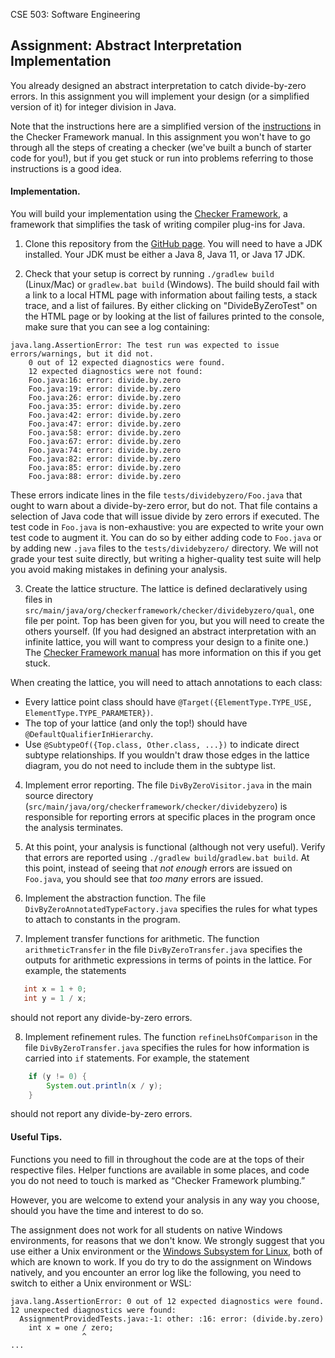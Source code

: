 CSE 503: Software Engineering

## Assignment: Abstract Interpretation Implementation

You already designed an abstract interpretation to catch divide-by-zero 
errors. In this assignment you will implement your design (or a simplified version 
of it) for integer division in Java.

Note that the instructions here are a simplified version of the
[instructions](https://checkerframework.org/manual/#creating-a-checker)
in the Checker Framework manual. In this assignment you won't have to
go through all the steps of creating a checker (we've built a bunch of
starter code for you!), but if you get stuck or run into problems
referring to those instructions is a good idea.

#### Implementation. 

You will build your implementation using the [Checker Framework](https://checkerframework.org/), 
a framework that simplifies the task of writing compiler plug-ins for Java.

1. Clone this repository from 
the [GitHub page](https://github.com/kelloggm/div-by-zero-checker). You will need
to have a JDK installed. Your JDK must be either a Java 8, Java 11, or Java 17 JDK.

2. Check that your setup is correct by running `./gradlew build` (Linux/Mac) 
or `gradlew.bat build` (Windows). The build should fail with a link to a local
HTML page with information about failing tests, a stack trace, and a list of failures.
By either clicking on "DivideByZeroTest" on the HTML page or by looking at the list of failures 
printed to the console, make sure that you can see a log containing:

```
java.lang.AssertionError: The test run was expected to issue errors/warnings, but it did not.
    0 out of 12 expected diagnostics were found.
    12 expected diagnostics were not found:
    Foo.java:16: error: divide.by.zero
    Foo.java:19: error: divide.by.zero
    Foo.java:26: error: divide.by.zero
    Foo.java:35: error: divide.by.zero
    Foo.java:42: error: divide.by.zero
    Foo.java:47: error: divide.by.zero
    Foo.java:58: error: divide.by.zero
    Foo.java:67: error: divide.by.zero
    Foo.java:74: error: divide.by.zero
    Foo.java:82: error: divide.by.zero
    Foo.java:85: error: divide.by.zero
    Foo.java:88: error: divide.by.zero
```

  These errors indicate lines in the file `tests/dividebyzero/Foo.java` that ought to
  warn about a divide-by-zero error, but do not. That file contains a
  selection of Java code that will issue divide by zero errors if executed. The test code
  in `Foo.java` is non-exhaustive: you are expected to write your own test code to
  augment it. You can do so by either adding code to `Foo.java` or by adding new `.java`
  files to the `tests/dividebyzero/` directory. We will not grade your test suite directly,
  but writing a higher-quality test suite will help you avoid making mistakes in defining
  your analysis.

3. Create the lattice structure. The lattice is defined declaratively using files in 
`src/main/java/org/checkerframework/checker/dividebyzero/qual`, one file
per point. Top has been given for you, but you will need to create the others yourself. 
(If you had designed an abstract interpretation with an infinite lattice, you will want 
to compress your design to a finite one.) The 
[Checker Framework manual](https://checkerframework.org/manual/#creating-typequals)
has more information on this if you get stuck.

  When creating the lattice, you will need to attach annotations to each class:
  * Every lattice point class should have
    `@Target({ElementType.TYPE_USE, ElementType.TYPE_PARAMETER})`.
  * The top of your lattice (and only the top!) should have `@DefaultQualifierInHierarchy`.
  * Use `@SubtypeOf({Top.class, Other.class, ...})` to indicate direct subtype relationships.
    If you wouldn't draw those edges in the lattice diagram, you do not need to include
    them in the subtype list.

4. Implement error reporting. The file `DivByZeroVisitor.java` in the main source
directory (`src/main/java/org/checkerframework/checker/dividebyzero`) is responsible for 
reporting errors at specific places in the program once the analysis terminates.

5. At this point, your analysis is functional (although not very useful). Verify that 
errors are reported using `./gradlew build`/`gradlew.bat build`. At this point, instead
of seeing that *not enough* errors are issued on `Foo.java`, you should see that *too many*
errors are issued.

6. Implement the abstraction function. The file `DivByZeroAnnotatedTypeFactory.java` 
specifies the rules for what types to attach to constants in the program.

7. Implement transfer functions for arithmetic. 
The function `arithmeticTransfer` in the file `DivByZeroTransfer.java` specifies 
the outputs for arithmetic expressions in terms of points in the lattice. For
example, the statements
```java
   int x = 1 + 0;
   int y = 1 / x;
```
should not report any divide-by-zero errors.

8. Implement refinement rules. The function `refineLhsOfComparison` in the file
   `DivByZeroTransfer.java` specifies the rules for how information is carried into
   `if` statements. For example, the statement
```java
    if (y != 0) {
        System.out.println(x / y);
    }
```
should not report any divide-by-zero errors.

#### Useful Tips.

Functions you need to fill in throughout the code are at the tops of their respective files. 
Helper functions are available in some places, and code you do not need to touch is marked 
as “Checker Framework plumbing.”

However, you are welcome to extend your analysis in any way you choose, should you 
have the time and interest to do so.

The assignment does not work for all students on native Windows environments, for reasons
that we don't know. We strongly suggest that you use either a Unix environment or
the [Windows Subsystem for Linux](https://learn.microsoft.com/en-us/windows/wsl/),
both of which are known to work. If you do try to do the assignment on Windows natively,
and you encounter an error log like the following, you need to switch to either a Unix
environment or WSL:
```
java.lang.AssertionError: 0 out of 12 expected diagnostics were found.
12 unexpected diagnostics were found:
  AssignmentProvidedTests.java:-1: other: :16: error: (divide.by.zero)
    int x = one / zero;
                ^
...
```